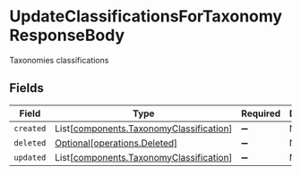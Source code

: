 # UpdateClassificationsForTaxonomyResponseBody

Taxonomies classifications


## Fields

| Field                                                                                        | Type                                                                                         | Required                                                                                     | Description                                                                                  |
| -------------------------------------------------------------------------------------------- | -------------------------------------------------------------------------------------------- | -------------------------------------------------------------------------------------------- | -------------------------------------------------------------------------------------------- |
| `created`                                                                                    | List[[components.TaxonomyClassification](../../models/components/taxonomyclassification.md)] | :heavy_minus_sign:                                                                           | N/A                                                                                          |
| `deleted`                                                                                    | [Optional[operations.Deleted]](../../models/operations/deleted.md)                           | :heavy_minus_sign:                                                                           | N/A                                                                                          |
| `updated`                                                                                    | List[[components.TaxonomyClassification](../../models/components/taxonomyclassification.md)] | :heavy_minus_sign:                                                                           | N/A                                                                                          |